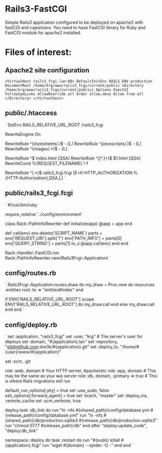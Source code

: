# Rails3-FastCGI

Simple Rails3 application configured to be deployed on apache2 with fastCGI and
capistrano.
You need to have FastCGI library for Ruby and FastCGI module for apache2 installed.

# Files of interest:

## Apache2 site configuration
`<VirtualHost rails3_fcgi.lan:80>
  DefaultInitEnv RAILS_ENV production
  DocumentRoot /home/krg/www/rails3_fcgi/current/public
  <Directory /home/krg/www/rails3_fcgi/current/public>
    Options ExecCGI FollowSymLinks
    AllowOverride all
    Order allow,deny
    Allow from all
  </Directory>
</VirtualHost>`

## public/.htaccess
`
SetEnv RAILS_RELATIVE_URL_ROOT /rails3_fcgi

RewriteEngine On

RewriteRule ^(stylesheets/.*)$ - [L]
RewriteRule ^(javascripts/.*)$ - [L]
RewriteRule ^(images/.*)$ - [L]

RewriteRule ^$ index.html [QSA]
RewriteRule ^([^.]+)$ $1.html [QSA]
RewriteCond %{REQUEST_FILENAME} !-f

RewriteRule ^(.*)$ rails3_fcgi.fcgi [E=X-HTTP_AUTHORIZATION:%{HTTP:Authorization},QSA,L]
`

## public/rails3_fcgi.fcgi
`
#!/usr/bin/ruby

require_relative '../config/environment'

class Rack::PathInfoRewriter
  def initialize(app)
    @app = app
  end

  def call(env)
    env.delete('SCRIPT_NAME')
    parts = env['REQUEST_URI'].split('?')
    env['PATH_INFO'] = parts[0]
    env['QUERY_STRING'] = parts[1].to_s
    @app.call(env)
  end
end

Rack::Handler::FastCGI.run  Rack::PathInfoRewriter.new(Rails3Fcgi::Application)
`

## config/routes.rb
`
Rails3Fcgi::Application.routes.draw do
  my_draw = Proc.new do
    resources :entities
    root :to => "entities#index"
  end

  if ENV['RAILS_RELATIVE_URL_ROOT']
    scope ENV['RAILS_RELATIVE_URL_ROOT'] do
      my_draw.call
    end
  else
    my_draw.call
  end
end
`

## config/deploy.rb
`
set :application, "rails3_fcgi"
set :user,        "krg"  # The server's user for deploys
set :domain,      "#{application}.lan"
set :repository,  "git@github.com:dre3k/#{application}.git"
set :deploy_to,   "/home/#{user}/www/#{application}"

set :scm, :git

role :web, domain  # Your HTTP server, Apache/etc
role :app, domain  # This may be the same as your `Web` server
role :db, domain, :primary => true  # This is where Rails migrations will run

default_run_options[:pty] = true
set :use_sudo, false
ssh_options[:forward_agent] = true
set :brach, "master"
set :deploy_via, :remote_cache
set :scm_verbose, true

deploy.task :db_link do
  run "ln -nfs #{shared_path}/config/database.yml #{release_path}/config/database.yml"
  run "ln -nfs #{shared_path}/db/production.sqlite3 #{release_path}/db/production.sqlite3"
  run "chmod 0777 #{release_path}/db"
end
after "deploy:update_code", "deploy:db_link"

namespace :deploy do
  task :restart do
    run "#{sudo} killall #{application}.fcgi"
    run "wget #{domain} --spider -O  -"
  end
end
`
